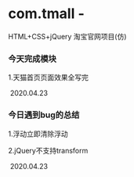# com.tmall  -
HTML+CSS+jQuery 淘宝官网项目(仿)





### 今天完成模块



1.天猫首页页面效果全写完

​																																		2020.04.23



### 今日遇到bug的总结



1.浮动立即清除浮动

2.jQuery不支持transform



​																																		2020.04.23																																